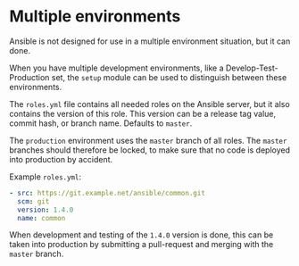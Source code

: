 # Multiple environments

Ansible is not designed for use in a multiple environment situation, but
it can done.

When you have multiple development environments, like
a Develop-Test-Production set, the `setup` module can be used to
distinguish between these environments.

The `roles.yml` file contains all needed roles on the Ansible server,
but it also contains the version of this role.  This version can be
a release tag value, commit hash, or branch name. Defaults to `master`.

The `production` environment uses the `master` branch of all roles. The
`master` branches should therefore be locked, to make sure that no code
is deployed into production by accident.

Example `roles.yml`:

```yaml
- src: https://git.example.net/ansible/common.git
  scm: git
  version: 1.4.0
  name: common
```

When development and testing of the `1.4.0` version is done, this can be
taken into production by submitting a pull-request and merging with the
`master` branch.
